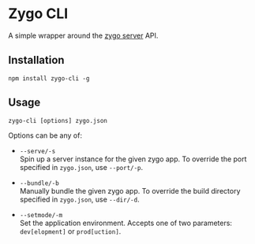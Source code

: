 # Zygo CLI

A simple wrapper around the [zygo server](https://github.com/Bubblyworld/zygo-server) API.

## Installation
`npm install zygo-cli -g`

## Usage
`zygo-cli [options] zygo.json`

Options can be any of:
- `--serve/-s`  
Spin up a server instance for the given zygo app. To override the port specified in `zygo.json`, use `--port/-p`.

- `--bundle/-b`  
Manually bundle the given zygo app. To override the build directory specified in `zygo.json`, use `--dir/-d`.

- `--setmode/-m`  
Set the application environment. Accepts one of two parameters: `dev[elopment]` or `prod[uction]`.
